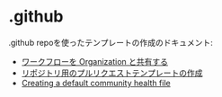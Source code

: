 # .github

.github repoを使ったテンプレートの作成のドキュメント:

- [ワークフローを Organization と共有する](https://docs.github.com/ja/actions/learn-github-actions/sharing-workflows-with-your-organization)
- [リポジトリ用のプルリクエストテンプレートの作成](https://docs.github.com/ja/communities/using-templates-to-encourage-useful-issues-and-pull-requests/creating-a-pull-request-template-for-your-repository)
- [Creating a default community health file](https://docs.github.com/ja/communities/setting-up-your-project-for-healthy-contributions/creating-a-default-community-health-file)
